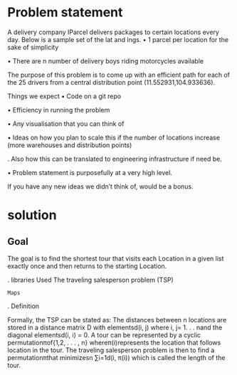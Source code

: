 # Problem statement

A delivery company IParcel delivers packages to certain locations every day. Below is a sample set of the lat and lngs. 
• 1 parcel per location for the sake of simplicity 

• There are n number of delivery boys riding motorcycles available

The purpose of this problem is to come up with an efficient path for each of the 25 drivers from a central distribution point (11.552931,104.933636).

Things we expect 
• Code on a git repo

• Efficiency in running the problem

• Any visualisation that you can think of

• Ideas on how you plan to scale this if the number of locations increase (more warehouses and distribution points)

. Also how this can be translated to engineering infrastructure if need be.

• Problem statement is purposefully at a very high level. 

If you have any new ideas we didn’t think of, would be a bonus.

# solution

## Goal
The goal is to find the shortest tour that visits each Location in a given list exactly once and then returns to the starting Location.

. libraries Used
    The traveling salesperson problem (TSP)
    
    Maps
    
 . Definition
 
  Formally, the TSP can be stated as: The distances between n locations are stored in a distance matrix D with elementsd(i, j) where i, j= 1. . . nand the diagonal elementsd(i, i) = 0. A tour can be represented by a cyclic permutationπof{1,2, . . . , n} whereπ(i)represents the location that follows location in the tour. The traveling salesperson problem is then to find a permutationπthat minimizesn
              ∑i=1d(i, π(i))
which is called the length of the tour.   

